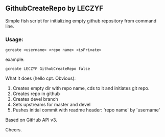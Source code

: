 ## GithubCreateRepo by LECZYF

Simple fish script for initializing empty github repository from command line. 

### Usage:

```
gcreate <username> <repo name> <isPrivate>
```
example:
```
gcreate LECZYF GithubCreateRepo false
```

What it does (hello cpt. Obvious):
1. Creates empty dir with repo name, cds to it and initiates git repo.
2. Creates repo in github
3. Creates devel branch
4. Sets upstreams for master and devel
5. Pushes initial commit with readme header: 'repo name' by 'username'

Based on GitHub API v3.

Cheers.